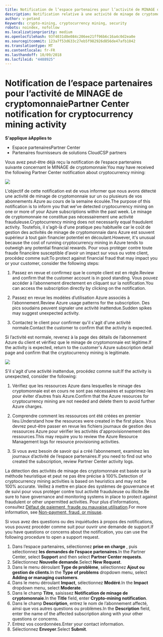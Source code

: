 ```yaml
---
title: Notification de l’espace partenaires pour l’activité de MINAGE de cryptomonnaie | L’espace partenaires
description: Notification relative à une activité de minage de cryptomonnaie en cours.
author: v-petand
Keywords: crypto-mining, cryptocurrency mining, security
robots: noindex, nofollow
ms.localizationpriority: medium
ms.openlocfilehash: 93f4031d8e084c206ee21ff96b6c16a4c0d2ea0e
ms.sourcegitcommit: 123a7f53d633c27eb5f982926d856de47afb1042
ms.translationtype: MT
ms.contentlocale: fr-FR
ms.lasthandoff: 10/09/2018
ms.locfileid: "4488925"
---
```

# <a name="partner-center-notification-for-cryptocurrency-mining-activity"></a><span data-ttu-id="64ec5-103">Notification de l’espace partenaires pour l’activité de MINAGE de cryptomonnaie</span><span class="sxs-lookup"><span data-stu-id="64ec5-103">Partner Center notification for cryptocurrency mining activity</span></span>

**<span data-ttu-id="64ec5-104">S'applique à</span><span class="sxs-lookup"><span data-stu-id="64ec5-104">Applies to</span></span>**

-  <span data-ttu-id="64ec5-105">Espace partenaires</span><span class="sxs-lookup"><span data-stu-id="64ec5-105">Partner Center</span></span>
-  <span data-ttu-id="64ec5-106">Partenaires fournisseurs de solutions Cloud</span><span class="sxs-lookup"><span data-stu-id="64ec5-106">CSP partners</span></span>

<span data-ttu-id="64ec5-107">Vous avez peut-être déjà reçu la notification de l’espace partenaires suivante concernant le MINAGE de cryptomonnaie:</span><span class="sxs-lookup"><span data-stu-id="64ec5-107">You may have received the following Partner Center notification about cryptocurrency mining:</span></span>
 
![](images/crypto1.png)

<span data-ttu-id="64ec5-108">L’objectif de cette notification est de vous informer que nous avons détecté une activité de minage de cryptomonnaie sur un ou plusieurs de vos abonnements Azure au cours de la semaine écoulée.</span><span class="sxs-lookup"><span data-stu-id="64ec5-108">The purpose of this notification is to inform you that we've detected cryptocurrency mining on one or more of your Azure subscriptions within the past week.</span></span> <span data-ttu-id="64ec5-109">Le minage de cryptomonnaie ne constitue pas nécessairement une activité frauduleuse.</span><span class="sxs-lookup"><span data-stu-id="64ec5-109">Cryptocurrency mining does not necessarily equal fraudulent activity.</span></span> <span data-ttu-id="64ec5-110">Toutefois, il s'agit-là d'une pratique peu habituelle car le coût de gestion des activités de minage de cryptomonnaie dans Azure est souvent supérieur à tout gain financier potentiel en découlant.</span><span class="sxs-lookup"><span data-stu-id="64ec5-110">However, it's unusual because the cost of running cryptocurrency mining in Azure tends to outweigh any potential financial rewards.</span></span> <span data-ttu-id="64ec5-111">Pour vous protéger contre toute fraude financière susceptible d'avoir un impact sur vous ou votre client, procédez comme suit:</span><span class="sxs-lookup"><span data-stu-id="64ec5-111">To protect against financial fraud that may impact you or your customer, consider the following steps:</span></span>

1.  <span data-ttu-id="64ec5-112">Passez en revue et confirmez que le compte client est en règle.</span><span class="sxs-lookup"><span data-stu-id="64ec5-112">Review and confirm that the customer account is in good standing.</span></span> <span data-ttu-id="64ec5-113">Vous pouvez accéder à l’abonnement directement en cliquant sur la notification.</span><span class="sxs-lookup"><span data-stu-id="64ec5-113">You can access the subscription directly by clicking on the notification.</span></span>

2.  <span data-ttu-id="64ec5-114">Passez en revue les modèles d’utilisation Azure associés à l’abonnement.</span><span class="sxs-lookup"><span data-stu-id="64ec5-114">Review Azure usage patterns for the subscription.</span></span> <span data-ttu-id="64ec5-115">Des pics soudains peuvent signaler une activité inattendue.</span><span class="sxs-lookup"><span data-stu-id="64ec5-115">Sudden spikes may suggest unexpected activity.</span></span>

3.  <span data-ttu-id="64ec5-116">Contactez le client pour confirmer qu'il s'agit d'une activité normale.</span><span class="sxs-lookup"><span data-stu-id="64ec5-116">Contact the customer to confirm that the activity is expected.</span></span>

<span data-ttu-id="64ec5-117">Si l’activité est normale, revenez à la page des détails de l’abonnement Azure du client et vérifiez que le minage de cryptomonnaie est légitime.</span><span class="sxs-lookup"><span data-stu-id="64ec5-117">If the activity is expected, return to the customer's Azure subscription detail page and confirm that the cryptocurrency mining is legitimate.</span></span> 


![](images/crypto2.png)

<span data-ttu-id="64ec5-118">S'il s'agit d'une activité inattendue, procédez comme suit:</span><span class="sxs-lookup"><span data-stu-id="64ec5-118">If the activity is unexpected, consider the following:</span></span>

1.  <span data-ttu-id="64ec5-119">Vérifiez que les ressources Azure dans lesquelles le minage des cryptomonnaie est en cours ne sont pas nécessaires et supprimez-les pour éviter d’autres frais Azure.</span><span class="sxs-lookup"><span data-stu-id="64ec5-119">Confirm that the Azure resources for cryptocurrency mining are not needed and delete them to avoid further Azure charges.</span></span>

2.  <span data-ttu-id="64ec5-120">Comprendre comment les ressources ont été créées en premier lieu.</span><span class="sxs-lookup"><span data-stu-id="64ec5-120">Understand how the resources were created in the first place.</span></span> <span data-ttu-id="64ec5-121">Vous devrez peut-être passer en revue les fichiers journaux de gestion des ressources Azure pour vérifier les activités d'approvisionnement des ressources.</span><span class="sxs-lookup"><span data-stu-id="64ec5-121">This may require you to review the Azure Resource Management logs for resource provisioning activities.</span></span>

3.  <span data-ttu-id="64ec5-122">Si vous avez besoin de savoir qui a créé l’abonnement, examinez les journaux d’activité de l’espace partenaires.</span><span class="sxs-lookup"><span data-stu-id="64ec5-122">If you need to find out who created the subscription, review Partner Center activity logs.</span></span>

<span data-ttu-id="64ec5-123">La détection des activités de minage des cryptomonnaie est basée sur la méthode heuristique et peut ne pas être précise à 100%.</span><span class="sxs-lookup"><span data-stu-id="64ec5-123">Detection of cryptocurrency mining activities is based on heuristics and may not be 100% accurate.</span></span> <span data-ttu-id="64ec5-124">Veillez à mettre en place des systèmes de gouvernance et de suivi pour vous protéger contre tout activité frauduleuse ou illicite.</span><span class="sxs-lookup"><span data-stu-id="64ec5-124">Be sure to have governance and monitoring systems in place to protect against fraudulent or other unpermitted activities.</span></span> <span data-ttu-id="64ec5-125">Pour plus d’informations, consultez [Défaut de paiement, fraude ou mauvaise utilisation](https://docs.microsoft.com/partner-center/non-payment--fraud--or-misuse).</span><span class="sxs-lookup"><span data-stu-id="64ec5-125">For more information, see [Non-payment, fraud, or misuse](https://docs.microsoft.com/partner-center/non-payment--fraud--or-misuse).</span></span>

<span data-ttu-id="64ec5-126">Si vous avez des questions ou des inquiétudes à propos des notifications, vous pouvez procéder comme suit pour ouvrir une demande de support.</span><span class="sxs-lookup"><span data-stu-id="64ec5-126">If you have questions or concerns about the notification, you can use the following procedure to open a support request.</span></span>

1.  <span data-ttu-id="64ec5-127">Dans l’espace partenaires, sélectionnez **prise en charge** , puis sélectionnez **les demandes de l’espace partenaires**.</span><span class="sxs-lookup"><span data-stu-id="64ec5-127">In the Partner Center, select **Support** and then select **Partner Center requests**.</span></span>
3.  <span data-ttu-id="64ec5-128">Sélectionnez **Nouvelle demande**.</span><span class="sxs-lookup"><span data-stu-id="64ec5-128">Select **New Request**.</span></span> 
4.  <span data-ttu-id="64ec5-129">Dans le menu déroulant **Type de problème**, sélectionnez **Ajout ou gestion de clients**.</span><span class="sxs-lookup"><span data-stu-id="64ec5-129">In the **Type of problems** dropdown menu, select **Adding or managing customers**.</span></span>
5.  <span data-ttu-id="64ec5-130">Dans le menu déroulant **Impact**, sélectionnez **Modéré**.</span><span class="sxs-lookup"><span data-stu-id="64ec5-130">In the **Impact** dropdown menu, select **Moderate**.</span></span>
6.  <span data-ttu-id="64ec5-131">Dans le champ **Titre**, saisissez **Notification de minage de cryptomonnaie**.</span><span class="sxs-lookup"><span data-stu-id="64ec5-131">In the **Title** field, enter **Crypto-mining notification**.</span></span>
7.  <span data-ttu-id="64ec5-132">Dans le champ **Description**, entrez le nom de l’abonnement affecté, ainsi que vos autres questions ou problèmes.</span><span class="sxs-lookup"><span data-stu-id="64ec5-132">In the **Description** field, enter the name of the affected subscription along with your other questions or concerns.</span></span> 
8.  <span data-ttu-id="64ec5-133">Entrez vos coordonnées.</span><span class="sxs-lookup"><span data-stu-id="64ec5-133">Enter your contact information.</span></span>
9.  <span data-ttu-id="64ec5-134">Sélectionnez **Envoyer**.</span><span class="sxs-lookup"><span data-stu-id="64ec5-134">Select **Submit**.</span></span>



